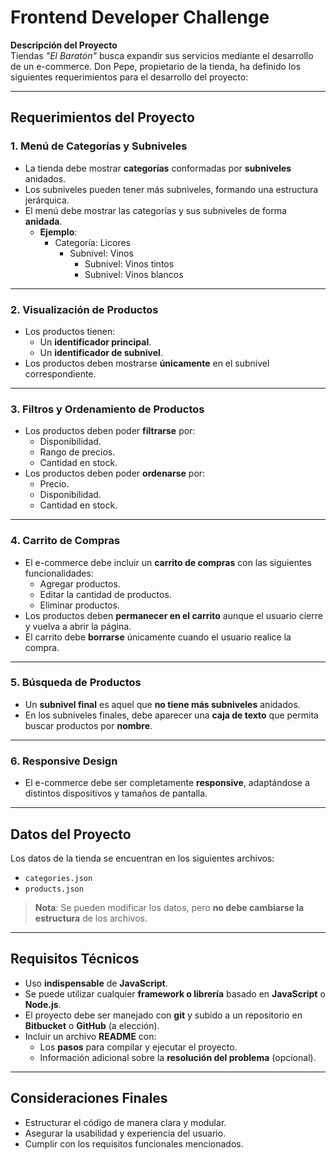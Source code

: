 # **Frontend Developer Challenge**  

**Descripción del Proyecto**  
Tiendas *"El Baratón"* busca expandir sus servicios mediante el desarrollo de un e-commerce. Don Pepe, propietario de la tienda, ha definido los siguientes requerimientos para el desarrollo del proyecto:  

---

## **Requerimientos del Proyecto**  

### 1. **Menú de Categorías y Subniveles**  
- La tienda debe mostrar **categorías** conformadas por **subniveles** anidados.  
- Los subniveles pueden tener más subniveles, formando una estructura jerárquica.  
- El menú debe mostrar las categorías y sus subniveles de forma **anidada**.  
  - **Ejemplo**:  
    - Categoría: Licores  
      - Subnivel: Vinos  
        - Subnivel: Vinos tintos  
        - Subnivel: Vinos blancos  

---

### 2. **Visualización de Productos**  
- Los productos tienen:  
  - Un **identificador principal**.  
  - Un **identificador de subnivel**.  
- Los productos deben mostrarse **únicamente** en el subnivel correspondiente.  

---

### 3. **Filtros y Ordenamiento de Productos**  
- Los productos deben poder **filtrarse** por:  
  - Disponibilidad.  
  - Rango de precios.  
  - Cantidad en stock.  
- Los productos deben poder **ordenarse** por:  
  - Precio.  
  - Disponibilidad.  
  - Cantidad en stock.  

---

### 4. **Carrito de Compras**  
- El e-commerce debe incluir un **carrito de compras** con las siguientes funcionalidades:  
  - Agregar productos.  
  - Editar la cantidad de productos.  
  - Eliminar productos.  
- Los productos deben **permanecer en el carrito** aunque el usuario cierre y vuelva a abrir la página.  
- El carrito debe **borrarse** únicamente cuando el usuario realice la compra.  

---

### 5. **Búsqueda de Productos**  
- Un **subnivel final** es aquel que **no tiene más subniveles** anidados.  
- En los subniveles finales, debe aparecer una **caja de texto** que permita buscar productos por **nombre**.  

---

### 6. **Responsive Design**  
- El e-commerce debe ser completamente **responsive**, adaptándose a distintos dispositivos y tamaños de pantalla.  

---

## **Datos del Proyecto**  
Los datos de la tienda se encuentran en los siguientes archivos:  
- `categories.json`  
- `products.json`  

> **Nota**: Se pueden modificar los datos, pero **no debe cambiarse la estructura** de los archivos.

---

## **Requisitos Técnicos**  
- Uso **indispensable** de **JavaScript**.  
- Se puede utilizar cualquier **framework o librería** basado en **JavaScript** o **Node.js**.  
- El proyecto debe ser manejado con **git** y subido a un repositorio en **Bitbucket** o **GitHub** (a elección).  
- Incluir un archivo **README** con:  
  - Los **pasos** para compilar y ejecutar el proyecto.  
  - Información adicional sobre la **resolución del problema** (opcional).  

---

## **Consideraciones Finales**  
- Estructurar el código de manera clara y modular.  
- Asegurar la usabilidad y experiencia del usuario.  
- Cumplir con los requisitos funcionales mencionados.  